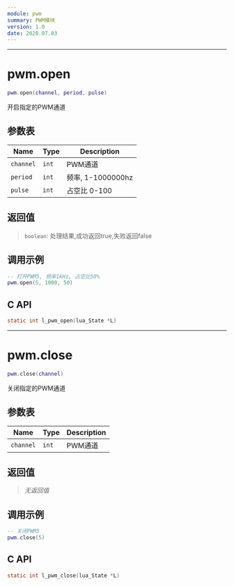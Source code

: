 ```yaml
---
module: pwm
summary: PWM模块
version: 1.0
date: 2020.07.03
---
```


--------------------------------------------------
# pwm.open

```lua
pwm.open(channel, period, pulse)
```

开启指定的PWM通道

## 参数表

Name | Type | Description
-----|------|--------------
`channel`|`int`| PWM通道
`period`|`int`| 频率, 1-1000000hz
`pulse`|`int`| 占空比 0-100

## 返回值

> `boolean`: 处理结果,成功返回true,失败返回false

## 调用示例

```lua
-- 打开PWM5, 频率1kHz, 占空比50%
pwm.open(5, 1000, 50)
```

## C API

```c
static int l_pwm_open(lua_State *L)
```


--------------------------------------------------
# pwm.close

```lua
pwm.close(channel)
```

关闭指定的PWM通道

## 参数表

Name | Type | Description
-----|------|--------------
`channel`|`int`| PWM通道

## 返回值

> *无返回值*

## 调用示例

```lua
-- 关闭PWM5
pwm.close(5)
```

## C API

```c
static int l_pwm_close(lua_State *L)
```


